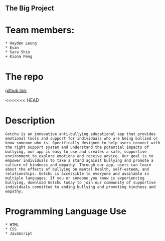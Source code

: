 ## **The Big Project**

# Team members:
```
* Hayden Leung
* Evan
* Sara Shio
+ Kiona Peng

```

# The repo 
[github link](https://github.com/Haydenleung/MDIA2109-BigProject)


<<<<<<< HEAD
# Description
```
Gotchu is an innovative anti-bullying educational app that provides emotional tools and support for individuals who are being bullied or know someone who is. Specifically designed to help users connect with the right support system and understand the potential impacts of bullying, our app is easy to use and creates a safe, supportive environment to explore emotions and receive advice. Our goal is to empower individuals to take a stand against bullying and promote a culture of kindness and empathy. Through our app, users can learn about the effects of bullying on mental health, self-esteem, and relationships. Gotchu is accessible to everyone and available in multiple languages. If you or someone you know is experiencing bullying, download Gotchu today to join our community of supportive individuals committed to ending bullying and promoting kindness and empathy.
```

# Programming Language Use
```
* HTML
* CSS
* JavaScript
```


